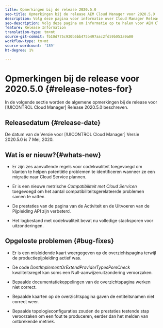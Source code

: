 ```yaml
---
title: Opmerkingen bij de release 2020.5.0
seo-title: Opmerkingen bij de release AEM Cloud Manager voor 2020.5.0
description: Volg deze pagina voor informatie over Cloud Manager Release 2020.5.0
seo-description: Volg deze pagina om informatie op te halen voor AEM Cloud Manager Release 2020.5.0
feature: Release Information
translation-type: tm+mt
source-git-commit: fb10d775c930b5bb475b497aac2fd59b053a9a00
workflow-type: tm+mt
source-wordcount: '189'
ht-degree: 1%

---
```


# Opmerkingen bij de release voor 2020.5.0 {#release-notes-for}

In de volgende sectie worden de algemene opmerkingen bij de release voor [!UICONTROL Cloud Manager] Release 2020.5.0 beschreven.

## Releasedatum {#release-date}

De datum van de Versie voor [!UICONTROL Cloud Manager] Versie 2020.5.0 is 7 Mei, 2020.

## Wat is er nieuw?{#whats-new}

* Er zijn zes aanvullende regels voor codekwaliteit toegevoegd om klanten te helpen potentiële problemen te identificeren wanneer ze een migratie naar Cloud Service plannen.

* Er is een nieuwe metrische *Compatibiliteit met Cloud Servicen* toegevoegd om het aantal compatibiliteitsgerelateerde problemen samen te vatten.

* De prestaties van de pagina van de Activiteit en de Uitvoeren van de Pijpleiding API zijn verbeterd.

* Het logbestand met codekwaliteit bevat nu volledige stacksporen voor uitzonderingen.

## Opgeloste problemen {#bug-fixes}

* Er is een misleidende kaart weergegeven op de overzichtspagina terwijl de productiepijpleiding actief was.

* De code *DontImplementOrExtendProviderTypesPomCheck* kwaliteitsregel kan soms een Null-aanwijzeruitzondering veroorzaken.

* Bepaalde documentatiekoppelingen van de overzichtspagina werken niet correct.

* Bepaalde kaarten op de overzichtspagina gaven de entiteitsnamen niet correct weer.

* Bepaalde topologieconfiguraties zouden de prestaties testende stap veroorzaken om een fout te produceren, eerder dan het melden van ontbrekende metriek.

